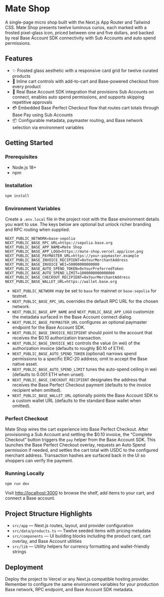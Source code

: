 # Mate Shop

A single-page micro shop built with the Next.js App Router and Tailwind CSS. Mate Shop presents twelve luminous curios, each marked with a frosted pixel-glass icon, priced between one and five dollars, and backed by real Base Account SDK connectivity with Sub Accounts and auto spend permissions.

## Features

- ✨ Frosted glass aesthetic with a responsive card grid for twelve curated products
- 👜 Inline cart controls with add-to-cart and Base-powered checkout from every product
- 🧊 Real Base Account SDK integration that provisions Sub Accounts on connect, enables auto spend permissions, and supports skipping repetitive approvals
- 💳 Embedded Base Perfect Checkout flow that routes cart totals through Base Pay using Sub Accounts
- 📦 Configurable metadata, paymaster routing, and Base network selection via environment variables

## Getting Started

### Prerequisites

- Node.js 18+
- npm

### Installation

```bash
npm install
```

### Environment Variables

Create a `.env.local` file in the project root with the Base environment details you want to use. The keys below are optional but unlock richer branding and RPC routing when supplied.

```env
NEXT_PUBLIC_NETWORK=base-sepolia
NEXT_PUBLIC_BASE_RPC_URL=https://sepolia.base.org
NEXT_PUBLIC_BASE_APP_NAME=Mate Shop
NEXT_PUBLIC_BASE_APP_LOGO=https://mate-shop.vercel.app/icon.png
NEXT_PUBLIC_BASE_PAYMASTER_URL=https://your-paymaster.example
NEXT_PUBLIC_BASE_INVOICE_RECIPIENT=0xYourMerchantAddress
NEXT_PUBLIC_BASE_INVOICE_WEI=50000000000000
NEXT_PUBLIC_BASE_AUTO_SPEND_TOKEN=0xYourPreferredToken
NEXT_PUBLIC_BASE_AUTO_SPEND_LIMIT=1000000000000000
NEXT_PUBLIC_BASE_CHECKOUT_RECIPIENT=0xYourMerchantAddress
NEXT_PUBLIC_BASE_WALLET_URL=https://wallet.base.org
```

- `NEXT_PUBLIC_NETWORK` may be set to `base` for mainnet or `base-sepolia` for testnet.
- `NEXT_PUBLIC_BASE_RPC_URL` overrides the default RPC URL for the chosen network.
- `NEXT_PUBLIC_BASE_APP_NAME` and `NEXT_PUBLIC_BASE_APP_LOGO` customize the metadata surfaced in the Base Account connect dialog.
- `NEXT_PUBLIC_BASE_PAYMASTER_URL` configures an optional paymaster endpoint for the Base Account SDK.
- `NEXT_PUBLIC_BASE_INVOICE_RECIPIENT` should point to the account that receives the $0.10 authorization transaction.
- `NEXT_PUBLIC_BASE_INVOICE_WEI` controls the value (in wei) of the authorization invoice (defaults to roughly $0.10 of ETH).
- `NEXT_PUBLIC_BASE_AUTO_SPEND_TOKEN` (optional) narrows spend permissions to a specific ERC-20 address; omit to accept the Base native asset.
- `NEXT_PUBLIC_BASE_AUTO_SPEND_LIMIT` tunes the auto-spend ceiling in wei (defaults to 0.001 ETH when unset).
- `NEXT_PUBLIC_BASE_CHECKOUT_RECIPIENT` designates the address that receives the Base Perfect Checkout payment (defaults to the invoice recipient when omitted).
- `NEXT_PUBLIC_BASE_WALLET_URL` optionally points the Base Account SDK to a custom wallet URL (defaults to the standard Base wallet when omitted).

### Perfect Checkout

Mate Shop wires the cart experience into Base Perfect Checkout. After provisioning a Sub Account and settling the $0.10 invoice, the “Complete Checkout” button triggers the `pay` helper from the Base Account SDK. This launches the Base Perfect Checkout overlay, requests an Auto Spend permission if needed, and settles the cart total with USDC to the configured merchant address. Transaction hashes are surfaced back in the UI so shoppers can verify the payment.

### Running Locally

```bash
npm run dev
```

Visit [http://localhost:3000](http://localhost:3000) to browse the shelf, add items to your cart, and connect a Base account.

## Project Structure Highlights

- `src/app` — Next.js routes, layout, and provider configuration
- `src/data/products.ts` — Twelve seeded items with pricing metadata
- `src/components` — UI building blocks including the product card, cart overlay, and Base Account utilities
- `src/lib` — Utility helpers for currency formatting and wallet-friendly strings

## Deployment

Deploy the project to Vercel or any Next.js compatible hosting provider. Remember to configure the same environment variables for your production Base network, RPC endpoint, and Base Account SDK metadata.
